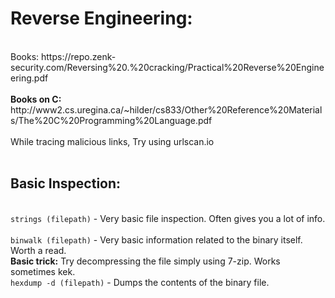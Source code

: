 <h1>Reverse Engineering:</h1><br>
Books: https://repo.zenk-security.com/Reversing%20.%20cracking/Practical%20Reverse%20Engineering.pdf
<br><br>
<b>Books on C:</b>
http://www2.cs.uregina.ca/~hilder/cs833/Other%20Reference%20Materials/The%20C%20Programming%20Language.pdf<br>
<br>
While tracing malicious links, Try using urlscan.io<br>
<br>
<h2>Basic Inspection:</h2><br>
<code>strings (filepath)</code>    -     Very basic file inspection. Often gives you a lot of info.<br>
<br>
<code>binwalk (filepath)</code>    -     Very basic information related to the binary itself. Worth a read.
<br>
<b>Basic trick:</b> Try decompressing the file simply using 7-zip. Works sometimes kek.<br>
<code>hexdump -d (filepath)</code> -     Dumps the contents of the binary file.
<br>

